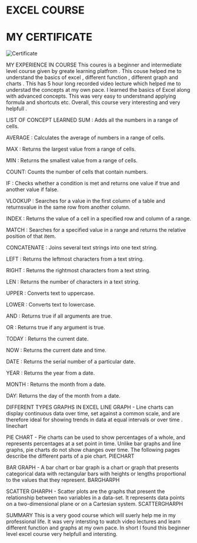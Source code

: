 # EXCEL COURSE
# MY CERTIFICATE
![Certificate](image.jpg)

MY EXPERIENCE IN COURSE
This coures is a beginner and intermediate level course given by greate learning platfrom . This couse helped me to understand the basics of excel , different function , different graph and charts . This has 5 hour long recorded video lecture which helped me to understad the concepts at my own pace. I learned the basics of Excel along with advanced concepts. This was very easy to understnand applying formula and shortcuts etc. Overall, this course very interesting and very helpfull .

LIST OF CONCEPT LEARNED
SUM : Adds all the numbers in a range of cells.

AVERAGE : Calculates the average of numbers in a range of cells.

MAX : Returns the largest value from a range of cells.

MIN : Returns the smallest value from a range of cells.

COUNT: Counts the number of cells that contain numbers.

IF : Checks whether a condition is met and returns one value if true and another value if false.

VLOOKUP : Searches for a value in the first column of a table and returnsvalue in the same row from another column.

INDEX : Returns the value of a cell in a specified row and column of a range.

MATCH : Searches for a specified value in a range and returns the relative position of that item.

CONCATENATE : Joins several text strings into one text string.

LEFT : Returns the leftmost characters from a text string.

RIGHT : Returns the rightmost characters from a text string.

LEN : Returns the number of characters in a text string.

UPPER : Converts text to uppercase.

LOWER : Converts text to lowercase.

AND : Returns true if all arguments are true.

OR : Returns true if any argument is true.

TODAY : Returns the current date.

NOW : Returns the current date and time.

DATE : Returns the serial number of a particular date.

YEAR : Returns the year from a date.

MONTH : Returns the month from a date.

DAY: Returns the day of the month from a date.

DIFFERENT TYPES GRAPHS IN EXCEL
LINE GRAPH - Line charts can display continuous data over time, set against a common scale, and are therefore ideal for showing trends in data at equal intervals or over time .
linechart

PIE CHART - Pie charts can be used to show percentages of a whole, and represents percentages at a set point in time. Unlike bar graphs and line graphs, pie charts do not show changes over time. The following pages describe the different parts of a pie chart.
PIECHART

BAR GRAPH - A bar chart or bar graph is a chart or graph that presents categorical data with rectangular bars with heights or lengths proportional to the values that they represent.
BARGHARPH

SCATTER GHARPH - Scatter plots are the graphs that present the relationship between two variables in a data-set. It represents data points on a two-dimensional plane or on a Cartesian system.
SCATTERGHARPH

SUMMARY
This is a very good course which will suerly help me in my professional life. It was very intersting to watch video lectures and learn different function and graphs at my own pace. In short I found this beginner level excel course very helpfull and intersting.


